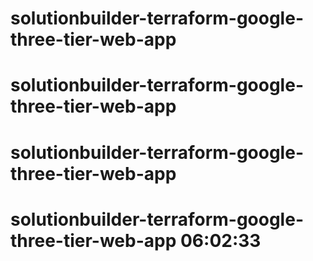 # solutionbuilder-terraform-google-three-tier-web-app
# solutionbuilder-terraform-google-three-tier-web-app
# solutionbuilder-terraform-google-three-tier-web-app
# solutionbuilder-terraform-google-three-tier-web-app 06:02:33
